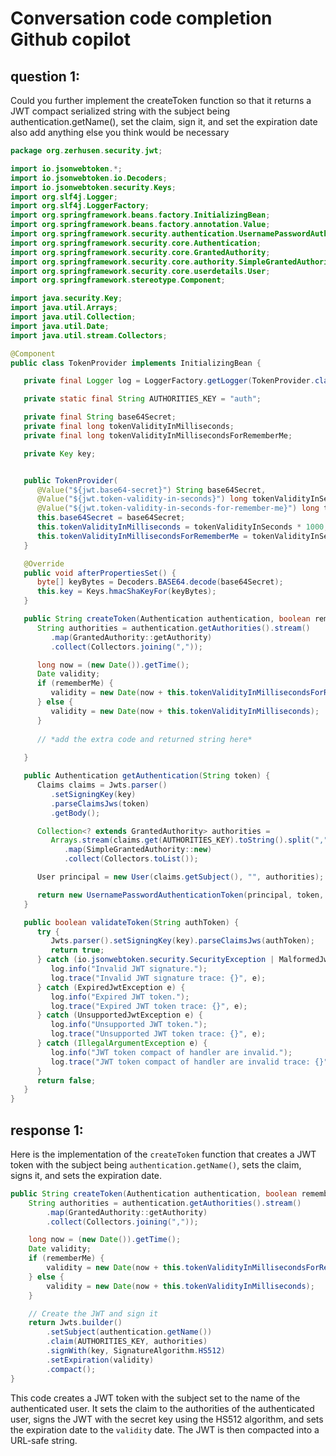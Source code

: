 # Conversation code completion Github copilot

## question 1: 
Could you further implement the createToken function so that it returns a JWT compact serialized string with the subject being authentication.getName(), set the claim, sign it, and set the expiration date also add anything else you think would be necessary
```java
package org.zerhusen.security.jwt;

import io.jsonwebtoken.*;
import io.jsonwebtoken.io.Decoders;
import io.jsonwebtoken.security.Keys;
import org.slf4j.Logger;
import org.slf4j.LoggerFactory;
import org.springframework.beans.factory.InitializingBean;
import org.springframework.beans.factory.annotation.Value;
import org.springframework.security.authentication.UsernamePasswordAuthenticationToken;
import org.springframework.security.core.Authentication;
import org.springframework.security.core.GrantedAuthority;
import org.springframework.security.core.authority.SimpleGrantedAuthority;
import org.springframework.security.core.userdetails.User;
import org.springframework.stereotype.Component;

import java.security.Key;
import java.util.Arrays;
import java.util.Collection;
import java.util.Date;
import java.util.stream.Collectors;

@Component
public class TokenProvider implements InitializingBean {

   private final Logger log = LoggerFactory.getLogger(TokenProvider.class);

   private static final String AUTHORITIES_KEY = "auth";

   private final String base64Secret;
   private final long tokenValidityInMilliseconds;
   private final long tokenValidityInMillisecondsForRememberMe;

   private Key key;


   public TokenProvider(
      @Value("${jwt.base64-secret}") String base64Secret,
      @Value("${jwt.token-validity-in-seconds}") long tokenValidityInSeconds,
      @Value("${jwt.token-validity-in-seconds-for-remember-me}") long tokenValidityInSecondsForRememberMe) {
      this.base64Secret = base64Secret;
      this.tokenValidityInMilliseconds = tokenValidityInSeconds * 1000;
      this.tokenValidityInMillisecondsForRememberMe = tokenValidityInSecondsForRememberMe * 1000;
   }

   @Override
   public void afterPropertiesSet() {
      byte[] keyBytes = Decoders.BASE64.decode(base64Secret);
      this.key = Keys.hmacShaKeyFor(keyBytes);
   }

   public String createToken(Authentication authentication, boolean rememberMe) {
      String authorities = authentication.getAuthorities().stream()
         .map(GrantedAuthority::getAuthority)
         .collect(Collectors.joining(","));

      long now = (new Date()).getTime();
      Date validity;
      if (rememberMe) {
         validity = new Date(now + this.tokenValidityInMillisecondsForRememberMe);
      } else {
         validity = new Date(now + this.tokenValidityInMilliseconds);
      }
   
      // *add the extra code and returned string here*
      
   }

   public Authentication getAuthentication(String token) {
      Claims claims = Jwts.parser()
         .setSigningKey(key)
         .parseClaimsJws(token)
         .getBody();

      Collection<? extends GrantedAuthority> authorities =
         Arrays.stream(claims.get(AUTHORITIES_KEY).toString().split(","))
            .map(SimpleGrantedAuthority::new)
            .collect(Collectors.toList());

      User principal = new User(claims.getSubject(), "", authorities);

      return new UsernamePasswordAuthenticationToken(principal, token, authorities);
   }

   public boolean validateToken(String authToken) {
      try {
         Jwts.parser().setSigningKey(key).parseClaimsJws(authToken);
         return true;
      } catch (io.jsonwebtoken.security.SecurityException | MalformedJwtException e) {
         log.info("Invalid JWT signature.");
         log.trace("Invalid JWT signature trace: {}", e);
      } catch (ExpiredJwtException e) {
         log.info("Expired JWT token.");
         log.trace("Expired JWT token trace: {}", e);
      } catch (UnsupportedJwtException e) {
         log.info("Unsupported JWT token.");
         log.trace("Unsupported JWT token trace: {}", e);
      } catch (IllegalArgumentException e) {
         log.info("JWT token compact of handler are invalid.");
         log.trace("JWT token compact of handler are invalid trace: {}", e);
      }
      return false;
   }
}
```

## response 1:

Here is the implementation of the `createToken` function that creates a JWT token with the subject being `authentication.getName()`, sets the claim, signs it, and sets the expiration date.

```java
public String createToken(Authentication authentication, boolean rememberMe) {
    String authorities = authentication.getAuthorities().stream()
        .map(GrantedAuthority::getAuthority)
        .collect(Collectors.joining(","));

    long now = (new Date()).getTime();
    Date validity;
    if (rememberMe) {
        validity = new Date(now + this.tokenValidityInMillisecondsForRememberMe);
    } else {
        validity = new Date(now + this.tokenValidityInMilliseconds);
    }

    // Create the JWT and sign it
    return Jwts.builder()
        .setSubject(authentication.getName())
        .claim(AUTHORITIES_KEY, authorities)
        .signWith(key, SignatureAlgorithm.HS512)
        .setExpiration(validity)
        .compact();
}
```

This code creates a JWT token with the subject set to the name of the authenticated user. It sets the claim to the authorities of the authenticated user, signs the JWT with the secret key using the HS512 algorithm, and sets the expiration date to the `validity` date. The JWT is then compacted into a URL-safe string.